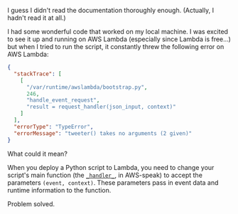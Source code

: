 <!--
.. title: AWS Lambda TypeError - "x() takes no arguments (2 given)"
.. slug: aws-lambda-typeerror-x-takes-no-arguments-2-given
.. date: 2017-05-22 06:31:05 UTC-07:00
.. tags:
.. category: Django
.. link:
.. description: What do you do when you upload a working script to AWS Lambda and get a TypeError: x() takes no arguments (2 given)?
.. type: text
-->

I guess I didn't read the documentation thoroughly enough. (Actually, I hadn't read it at all.)

I had some wonderful code that worked on my local machine. I was excited to see it up and running on AWS Lambda (especially since Lambda is free...) but when I tried to run the script, it constantly threw the following error on AWS Lambda:

```json
{
  "stackTrace": [
    [
      "/var/runtime/awslambda/bootstrap.py",
      246,
      "handle_event_request",
      "result = request_handler(json_input, context)"
    ]
  ],
  "errorType": "TypeError",
  "errorMessage": "tweeter() takes no arguments (2 given)"
}
```

What could it mean?

When you deploy a Python script to Lambda, you need to change your script's main function (the [`_handler_`](https://docs.aws.amazon.com/lambda/latest/dg/python-programming-model-handler-types.html), in AWS-speak) to accept the parameters `(event, context)`. These parameters pass in event data and runtime information to the function.

Problem solved.

